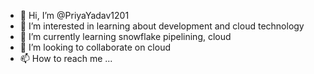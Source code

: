 - 👋 Hi, I’m @PriyaYadav1201
- 👀 I’m interested in learning about development and cloud technology
- 🌱 I’m currently learning snowflake pipelining, cloud
- 💞️ I’m looking to collaborate on cloud
- 📫 How to reach me ...

<!---
PriyaYadav1201/PriyaYadav1201 is a ✨ special ✨ repository because its `README.md` (this file) appears on your GitHub profile.
You can click the Preview link to take a look at your changes.
--->
